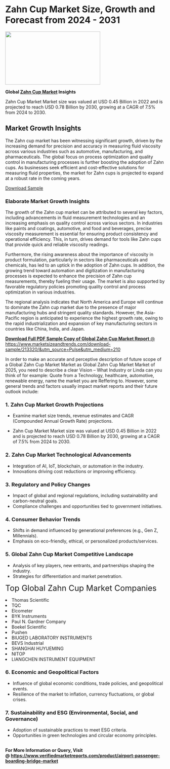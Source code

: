 <H1>Zahn Cup Market Size, Growth and Forecast from 2024 - 2031</H1><img class="aligncenter size-medium wp-image-584254" src="https://thirdeyenews.in/wp-content/uploads/2024/09/Global-Market-Research-300x168.jpeg" alt="" width="300" height="168" /><p><strong>Global&nbsp;<a href="https://www.marketsizeandtrends.com/download-sample/213320/&amp;utm_source=Pulse&amp;utm_medium=210">Zahn Cup Market</a> Insights</strong></p><p>Zahn Cup Market Market size was valued at USD 0.45 Billion in 2022 and is projected to reach USD 0.78 Billion by 2030, growing at a CAGR of 7.5% from 2024 to 2030.</p><p><h2>Market Growth Insights</h2> <p>The Zahn cup market has been witnessing significant growth, driven by the increasing demand for precision and accuracy in measuring fluid viscosity across various industries such as automotive, manufacturing, and pharmaceuticals. The global focus on process optimization and quality control in manufacturing processes is further boosting the adoption of Zahn cups. As businesses seek efficient and cost-effective solutions for measuring fluid properties, the market for Zahn cups is projected to expand at a robust rate in the coming years.</p> <p><a href="#">Download Sample</a></p> <h3>Elaborate Market Growth Insights</h3> <p>The growth of the Zahn cup market can be attributed to several key factors, including advancements in fluid measurement technologies and an increasing emphasis on quality control across various sectors. In industries like paints and coatings, automotive, and food and beverages, precise viscosity measurement is essential for ensuring product consistency and operational efficiency. This, in turn, drives demand for tools like Zahn cups that provide quick and reliable viscosity readings.</p> <p>Furthermore, the rising awareness about the importance of viscosity in product formulation, particularly in sectors like pharmaceuticals and chemicals, has led to an uptick in the adoption of Zahn cups. In addition, the growing trend toward automation and digitization in manufacturing processes is expected to enhance the precision of Zahn cup measurements, thereby fueling their usage. The market is also supported by favorable regulatory policies promoting quality control and process optimization in various industries.</p> <p>The regional analysis indicates that North America and Europe will continue to dominate the Zahn cup market due to the presence of major manufacturing hubs and stringent quality standards. However, the Asia-Pacific region is anticipated to experience the highest growth rate, owing to the rapid industrialization and expansion of key manufacturing sectors in countries like China, India, and Japan.</p> <p><a href="#"></p><p><span class=""><strong>Download Full PDF Sample Copy of Global Zahn Cup Market Report</strong> @ <a href="https://www.marketsizeandtrends.com/download-sample/213320/&amp;utm_source=Pulse&amp;utm_medium=210" target="_blank">https://www.marketsizeandtrends.com/download-sample/213320/&amp;utm_source=Pulse&amp;utm_medium=210</a></span></p><p>In order to make an accurate and perceptive description of future scope of a Global&nbsp;Zahn Cup Market Market as Global&nbsp;Zahn Cup Market Market of 2025, you need to describe a clear Vision &ndash; What Industry or Linda can you think of for example: Quote from a Technology, healthcare, automotive, renewable energy, name the market you are Reffering to. However, some general trends and factors usually impact market reports and their future outlook include:</p><h3>1.&nbsp;<strong>Zahn Cup Market Growth Projections</strong></h3><ul><li>Examine market size trends, revenue estimates and CAGR (Compounded Annual Growth Rate) projections.</li><li><p>Zahn Cup Market Market size was valued at USD 0.45 Billion in 2022 and is projected to reach USD 0.78 Billion by 2030, growing at a CAGR of 7.5% from 2024 to 2030.</p></li></ul><h3>2.&nbsp;<strong>Zahn Cup Market Technological Advancements</strong></h3><ul><li>Integration of AI, IoT, blockchain, or automation in the industry.</li><li>Innovations driving cost reductions or improving efficiency.</li></ul><h3>3.&nbsp;<strong>Regulatory and Policy Changes</strong></h3><ul><li>Impact of global and regional regulations, including sustainability and carbon-neutral goals.</li><li>Compliance challenges and opportunities tied to government initiatives.</li></ul><h3>4.&nbsp;<strong>Consumer Behavior Trends</strong></h3><ul><li>Shifts in demand influenced by generational preferences (e.g., Gen Z, Millennials).</li><li>Emphasis on eco-friendly, ethical, or personalized products/services.</li></ul><h3>5.&nbsp;<strong>Global Zahn Cup Market Competitive Landscape</strong></h3><ul><li>Analysis of key players, new entrants, and partnerships shaping the industry.</li><li>Strategies for differentiation and market penetration.</li></ul><p data-pm-slice="1 1 []"><span style="color: inherit; font-family: inherit; font-size: 25px;">Top Global Zahn Cup Market Companies</span></p><div class="" data-test-id=""><p><li>Thomas Scientific</li><li> TQC</li><li> Elcometer</li><li> BYK Instruments</li><li> Paul N. Gardner Company</li><li> Boekel Scientific</li><li> Pushen</li><li> BIUGED LABORATORY INSTRUMENTS</li><li> BEVS Industrial</li><li> SHANGHAI HUYUEMING</li><li> NITOP</li><li> LIANGCHEN INSTRUMENT EQUIPMENT</li></p></div><h3>6.&nbsp;<strong>Economic and Geopolitical Factors</strong></h3><ul><li>Influence of global economic conditions, trade policies, and geopolitical events.</li><li>Resilience of the market to inflation, currency fluctuations, or global crises.</li></ul><h3>7.&nbsp;<strong>Sustainability and ESG (Environmental, Social, and Governance)</strong></h3><ul><li>Adoption of sustainable practices to meet ESG criteria.</li><li>Opportunities in green technologies and circular economy principles.</li></ul><h2><strong style="font-size: 14px;">For More Information or Query, Visit @&nbsp;</strong><a style="background-color: #ffffff; font-size: 14px;" href="https://www.marketsizeandtrends.com/report/zahn-cup-market/" target="_blank">https://www.verifiedmarketreports.com/product/airport-passenger-boarding-bridge-market</a></h2>
